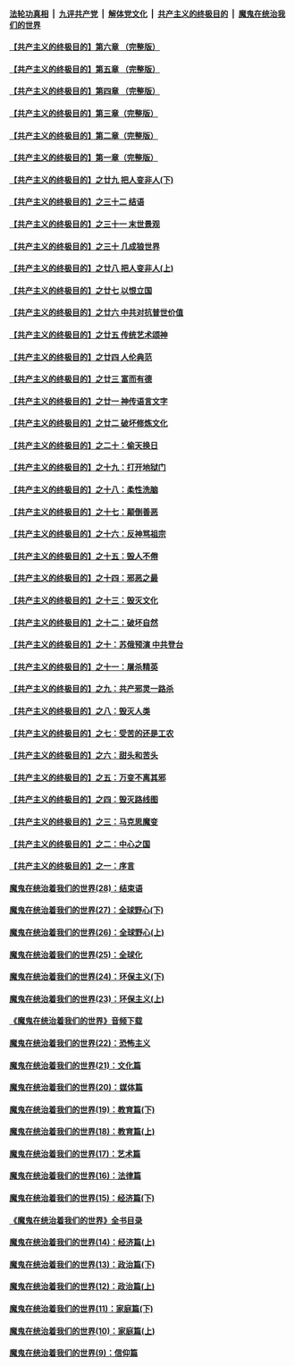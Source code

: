 ####  [法轮功真相](../../../../basic/blob/master/README.md?t=12041326) &nbsp;|&nbsp; [九评共产党](../../../../9ping.md/blob/master/README.md?t=12041326) &nbsp;|&nbsp; [解体党文化](../../../../jtdwh.md/blob/master/README.md?t=12041326)  &nbsp;|&nbsp; [共产主义的终极目的](../../../../gczydzjmd.md/blob/master/README.md?t=12041326) &nbsp;|&nbsp; [魔鬼在统治我们的世界](../../../../mgztzwmdsj.md/blob/master/README.md?t=12041326) 

#### [【共产主义的终极目的】第六章 （完整版）](../pages/nsc422/n11428913.md?t=12041326) 

#### [【共产主义的终极目的】第五章 （完整版）](../pages/nsc422/n11428912.md?t=12041326) 

#### [【共产主义的终极目的】第四章 （完整版）](../pages/nsc422/n11428907.md?t=12041326) 

#### [【共产主义的终极目的】第三章（完整版）](../pages/nsc422/n11428848.md?t=12041326) 

#### [【共产主义的终极目的】第二章（完整版）](../pages/nsc422/n11428831.md?t=12041326) 

#### [【共产主义的终极目的】第一章（完整版）](../pages/nsc422/n11417651.md?t=12041326) 

#### [【共产主义的终极目的】之廿九 把人变非人(下)](../pages/nsc422/n11344140.md?t=12041326) 

#### [【共产主义的终极目的】之三十二 结语](../pages/nsc422/n11360535.md?t=12041326) 

#### [【共产主义的终极目的】之三十一 末世景观](../pages/nsc422/n11351129.md?t=12041326) 

#### [【共产主义的终极目的】之三十 几成狼世界](../pages/nsc422/n11348280.md?t=12041326) 

#### [【共产主义的终极目的】之廿八 把人变非人(上)](../pages/nsc422/n11340492.md?t=12041326) 

#### [【共产主义的终极目的】之廿七 以恨立国](../pages/nsc422/n11336944.md?t=12041326) 

#### [【共产主义的终极目的】之廿六 中共对抗普世价值](../pages/nsc422/n11324785.md?t=12041326) 

#### [【共产主义的终极目的】之廿五 传统艺术颂神](../pages/nsc422/n11296396.md?t=12041326) 

#### [【共产主义的终极目的】之廿四 人伦典范](../pages/nsc422/n11296397.md?t=12041326) 

#### [【共产主义的终极目的】之廿三 富而有德](../pages/nsc422/n11283598.md?t=12041326) 

#### [【共产主义的终极目的】之廿一 神传语言文字](../pages/nsc422/n11263265.md?t=12041326) 

#### [【共产主义的终极目的】之廿二 破坏修炼文化](../pages/nsc422/n11245728.md?t=12041326) 

#### [【共产主义的终极目的】之二十：偷天换日](../pages/nsc422/n11238846.md?t=12041326) 

#### [【共产主义的终极目的】之十九：打开地狱门](../pages/nsc422/n11206376.md?t=12041326) 

#### [【共产主义的终极目的】之十八：柔性洗脑](../pages/nsc422/n11199994.md?t=12041326) 

#### [【共产主义的终极目的】之十七：颠倒善恶](../pages/nsc422/n11179782.md?t=12041326) 

#### [【共产主义的终极目的】之十六：反神骂祖宗](../pages/nsc422/n11166798.md?t=12041326) 

#### [【共产主义的终极目的】之十五：毁人不倦](../pages/nsc422/n11166792.md?t=12041326) 

#### [【共产主义的终极目的】之十四：邪恶之最](../pages/nsc422/n11150249.md?t=12041326) 

#### [【共产主义的终极目的】之十三：毁灭文化](../pages/nsc422/n11135227.md?t=12041326) 

#### [【共产主义的终极目的】之十二：破坏自然](../pages/nsc422/n11135214.md?t=12041326) 

#### [【共产主义的终极目的】之十：苏俄预演 中共登台](../pages/nsc422/n11118424.md?t=12041326) 

#### [【共产主义的终极目的】之十一：屠杀精英](../pages/nsc422/n11118442.md?t=12041326) 

#### [【共产主义的终极目的】之九：共产邪灵一路杀](../pages/nsc422/n11114139.md?t=12041326) 

#### [【共产主义的终极目的】之八：毁灭人类](../pages/nsc422/n11108503.md?t=12041326) 

#### [【共产主义的终极目的】之七：受苦的还是工农](../pages/nsc422/n11101809.md?t=12041326) 

#### [【共产主义的终极目的】之六：甜头和苦头](../pages/nsc422/n11096971.md?t=12041326) 

#### [【共产主义的终极目的】之五：万变不离其邪](../pages/nsc422/n11091285.md?t=12041326) 

#### [【共产主义的终极目的】之四：毁灭路线图](../pages/nsc422/n11086284.md?t=12041326) 

#### [【共产主义的终极目的】之三：马克思魔变](../pages/nsc422/n11061941.md?t=12041326) 

#### [【共产主义的终极目的】之二：中心之国](../pages/nsc422/n11047728.md?t=12041326) 

#### [【共产主义的终极目的】之一：序言](../pages/nsc422/n11086077.md?t=12041326) 

#### [魔鬼在统治着我们的世界(28)：结束语](../pages/nsc422/n10936246.md?t=12041326) 

#### [魔鬼在统治着我们的世界(27)：全球野心(下)](../pages/nsc422/n10928319.md?t=12041326) 

#### [魔鬼在统治着我们的世界(26)：全球野心(上)](../pages/nsc422/n10900318.md?t=12041326) 

#### [魔鬼在统治着我们的世界(25)：全球化](../pages/nsc422/n10788205.md?t=12041326) 

#### [魔鬼在统治着我们的世界(24)：环保主义(下)](../pages/nsc422/n10695307.md?t=12041326) 

#### [魔鬼在统治着我们的世界(23)：环保主义(上)](../pages/nsc422/n10688613.md?t=12041326) 

#### [《魔鬼在统治着我们的世界》音频下载](../pages/nsc422/n10635553.md?t=12041326) 

#### [魔鬼在统治着我们的世界(22)：恐怖主义](../pages/nsc422/n10614727.md?t=12041326) 

#### [魔鬼在统治着我们的世界(21)：文化篇](../pages/nsc422/n10597706.md?t=12041326) 

#### [魔鬼在统治着我们的世界(20)：媒体篇](../pages/nsc422/n10586579.md?t=12041326) 

#### [魔鬼在统治着我们的世界(19)：教育篇(下)](../pages/nsc422/n10564808.md?t=12041326) 

#### [魔鬼在统治着我们的世界(18)：教育篇(上)](../pages/nsc422/n10526970.md?t=12041326) 

#### [魔鬼在统治着我们的世界(17)：艺术篇](../pages/nsc422/n10499093.md?t=12041326) 

#### [魔鬼在统治着我们的世界(16)：法律篇](../pages/nsc422/n10485969.md?t=12041326) 

#### [魔鬼在统治着我们的世界(15)：经济篇(下)](../pages/nsc422/n10469975.md?t=12041326) 

#### [《魔鬼在统治着我们的世界》全书目录](../pages/nsc422/n10464261.md?t=12041326) 

#### [魔鬼在统治着我们的世界(14)：经济篇(上)](../pages/nsc422/n10457370.md?t=12041326) 

#### [魔鬼在统治着我们的世界(13)：政治篇(下)](../pages/nsc422/n10448270.md?t=12041326) 

#### [魔鬼在统治着我们的世界(12)：政治篇(上)](../pages/nsc422/n10444576.md?t=12041326) 

#### [魔鬼在统治着我们的世界(11)：家庭篇(下)](../pages/nsc422/n10440961.md?t=12041326) 

#### [魔鬼在统治着我们的世界(10)：家庭篇(上)](../pages/nsc422/n10435448.md?t=12041326) 

#### [魔鬼在统治着我们的世界(9)：信仰篇](../pages/nsc422/n10432159.md?t=12041326) 

